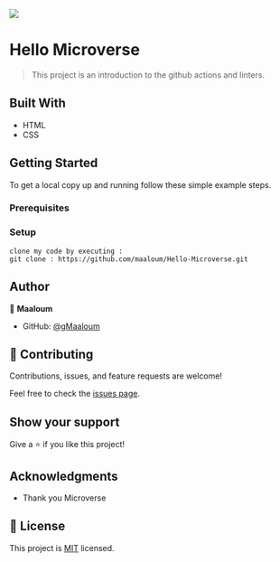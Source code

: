 ![](https://img.shields.io/badge/Microverse-blueviolet)

# Hello Microverse

> This project is an introduction to the github actions and linters.


## Built With

- HTML
- CSS


## Getting Started

To get a local copy up and running follow these simple example steps.

### Prerequisites

### Setup
    clone my code by executing :
    git clone : https://github.com/maaloum/Hello-Microverse.git

## Author

👤 **Maaloum**

- GitHub: [@gMaaloum](https://github.com/maaloum/)
## 🤝 Contributing

Contributions, issues, and feature requests are welcome!

Feel free to check the [issues page](https://github.com/maaloum/Hello-Microverse/issues).

## Show your support

Give a ⭐️ if you like this project!

## Acknowledgments

- Thank you Microverse

## 📝 License

This project is [MIT](./MIT.md) licensed.
